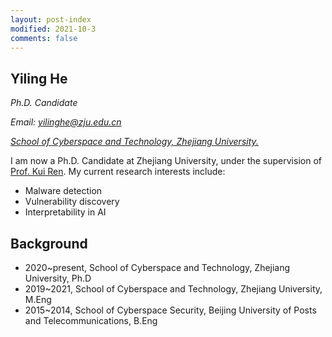 ```yaml
---
layout: post-index
modified: 2021-10-3
comments: false
---
```



## Yiling He

*Ph.D. Candidate*

*Email: yilinghe@zju.edu.cn*

[*School of Cyberspace and Technology, Zhejiang University.*](https://icsr.zju.edu.cn/)

I am now a Ph.D. Candidate at Zhejiang University, under the supervision of [Prof. Kui Ren](https://scholar.google.com/citations?user=uuQA_rcAAAAJ). My current research interests include:

- Malware detection
- Vulnerability discovery
- Interpretability in AI

## Background

* 2020~present, School of Cyberspace and Technology, Zhejiang University, Ph.D
* 2019~2021, School of Cyberspace and Technology, Zhejiang University, M.Eng
* 2015~2014, School of Cyberspace Security, Beijing University of Posts and Telecommunications, B.Eng
